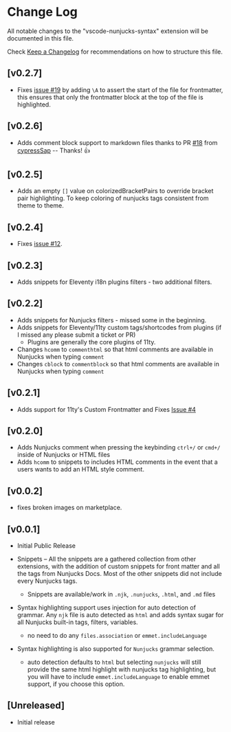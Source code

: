 # Change Log

All notable changes to the "vscode-nunjucks-syntax" extension will be documented in this file.

Check [Keep a Changelog](http://keepachangelog.com/) for recommendations on how to structure this file.

## [v0.2.7]

- Fixes [issue #19](https://github.com/edheltzel/nunjucks-for-visual-studio-code/issues/19) by adding `\A` to assert the start of the file for frontmatter, this ensures that only the frontmatter block at the top of the file is highlighted.

## [v0.2.6]

- Adds comment block support to markdown files thanks to PR [#18](https://github.com/edheltzel/nunjucks-for-visual-studio-code/pull/18) from [cypressSap](https://github.com/cypressSap) -- Thanks! 👍

## [v0.2.5]

- Adds an empty `[]` value on colorizedBracketPairs to override bracket pair highlighting. To keep coloring of nunjucks tags consistent from theme to theme.

## [v0.2.4]

- Fixes [issue #12](https://github.com/edheltzel/nunjucks-for-visual-studio-code/issues/12).

## [v0.2.3]

- Adds snippets for Eleventy i18n plugins filters - two additional filters.

## [v0.2.2]

- Adds snippets for Nunjucks filters - missed some in the beginning.
- Adds snippets for Eleventy/11ty custom tags/shortcodes from plugins (if I missed any please submit a ticket or PR)
  - Plugins are generally the core plugins of 11ty.
- Changes `hcomm` to `commenthtml` so that html comments are available in Nunjucks when typing `comment`
- Changes `cblock` to `commentblock` so that html comments are available in Nunjucks when typing `comment`

## [v0.2.1]

- Adds support for 11ty's Custom Frontmatter and Fixes [Issue #4](https://github.com/edheltzel/nunjucks-for-visual-studio-code/issues/4)

## [v0.2.0]

- Adds Nunjucks comment when pressing the keybinding `ctrl+/` or `cmd+/` inside of Nunjucks or HTML files
- Adds `hcomm` to snippets to includes HTML comments in the event that a users wants to add an HTML style comment.

## [v0.0.2]

- fixes broken images on marketplace.

## [v0.0.1]

- Initial Public Release

- Snippets – All the snippets are a gathered collection from other extensions, with the addition of custom snippets for front matter and all the tags from Nunjucks Docs. Most of the other snippets did not include every Nunjucks tags.

  - Snippets are available/work in `.njk`, `.nunjucks`, `.html`, and `.md` files

- Syntax highlighting support uses injection for auto detection of grammar. Any `njk` file is auto detected as `html` and adds syntax sugar for all Nunjucks built-in tags, filters, variables.

  - no need to do any `files.association` or `emmet.includeLanguage`

- Syntax highlighting is also supported for `Nunjucks` grammar selection.
  - auto detection defaults to `html` but selecting `nunjucks` will still provide the same html highlight with nunjucks tag highlighting, but you will have to include `emmet.includeLanguage` to enable emmet support, if you choose this option.

## [Unreleased]

- Initial release
